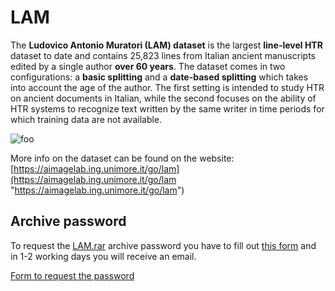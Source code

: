 # LAM
The **Ludovico Antonio Muratori (LAM) dataset** is the largest **line-level HTR** dataset to date and contains 25,823 lines from Italian ancient manuscripts edited by a single author **over 60 years**. The dataset comes in two configurations: a **basic splitting** and a **date-based splitting** which takes into account the age of the author. The first setting is intended to study HTR on ancient documents in Italian, while the second focuses on the ability of HTR systems to recognize text written by the same writer in time periods for which training data are not available.

<p><img src="https://aimagelab.ing.unimore.it/imagelab/uploadedImages/000908.png" alt="foo" title="title" /></p>

More info on the dataset can be found on the website: [https://aimagelab.ing.unimore.it/go/lam](https://aimagelab.ing.unimore.it/go/lam "https://aimagelab.ing.unimore.it/go/lam")

## Archive password
To request the [LAM.rar](https://github.com/aimagelab/LAM/releases/download/dataset/LAM.rar "LAM.rar") archive password you have to fill out [this form](https://forms.gle/NocC3YFNQjRM1sa67 "this form") and in 1-2 working days you will receive an email.

[Form to request the password](https://forms.gle/NocC3YFNQjRM1sa67 "Form to request the password")
